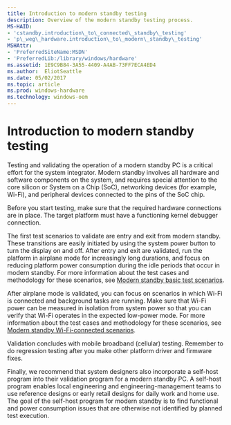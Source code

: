 ```yaml
---
title: Introduction to modern standby testing
description: Overview of the modern standby testing process.
MS-HAID:
- 'cstandby.introduction\_to\_connected\_standby\_testing'
- 'p\_weg\_hardware.introduction\_to\_modern\_standby\_testing'
MSHAttr:
- 'PreferredSiteName:MSDN'
- 'PreferredLib:/library/windows/hardware'
ms.assetid: 1E9C9B84-3A55-4409-A4AB-73FF7ECA4ED4
ms.author:  EliotSeattle
ms.date: 05/02/2017
ms.topic: article
ms.prod: windows-hardware
ms.technology: windows-oem
---
```


# Introduction to modern standby testing


Testing and validating the operation of a modern standby PC is a critical effort for the system integrator. Modern standby involves all hardware and software components on the system, and requires special attention to the core silicon or System on a Chip (SoC), networking devices (for example, Wi-Fi), and peripheral devices connected to the pins of the SoC chip.

Before you start testing, make sure that the required hardware connections are in place. The target platform must have a functioning kernel debugger connection.

The first test scenarios to validate are entry and exit from modern standby. These transitions are easily initiated by using the system power button to turn the display on and off. After entry and exit are validated, run the platform in airplane mode for increasingly long durations, and focus on reducing platform power consumption during the idle periods that occur in modern standby. For more information about the test cases and methodology for these scenarios, see [Modern standby basic test scenarios](modern-standby-basic-test-scenarios.md).

After airplane mode is validated, you can focus on scenarios in which Wi-Fi is connected and background tasks are running. Make sure that Wi-Fi power can be measured in isolation from system power so that you can verify that Wi-Fi operates in the expected low-power mode. For more information about the test cases and methodology for these scenarios, see [Modern standby Wi-Fi-connected scenarios](modern-standby-wi-fi-connected-scenarios.md).

Validation concludes with mobile broadband (cellular) testing. Remember to do regression testing after you make other platform driver and firmware fixes.

Finally, we recommend that system designers also incorporate a self-host program into their validation program for a modern standby PC. A self-host program enables local engineering and engineering-management teams to use reference designs or early retail designs for daily work and home use. The goal of the self-host program for modern standby is to find functional and power consumption issues that are otherwise not identified by planned test execution.

 

 







